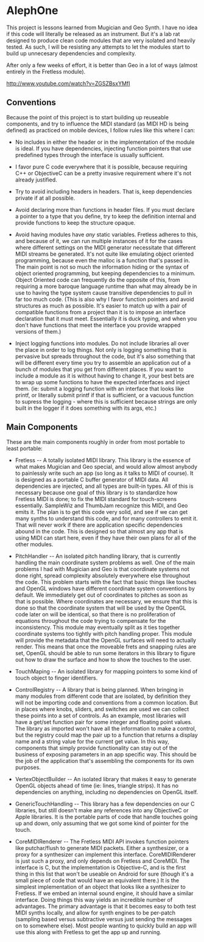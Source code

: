 AlephOne
========

This project is lessons learned from Mugician and Geo Synth.  I have no idea if this code will literally be released as an instrument.  But it's a lab rat designed to produce clean code modules that are very isolated and heavily tested.  As such, I will be resisting any attempts to let the modules start to build up unnecesary dependencies and complexity.

After only a few weeks of effort, it is better than Geo in a lot of ways (almost entirely in the Fretless module).

http://www.youtube.com/watch?v=ZGSZBsxYMfI

Conventions
-----------

Because the point of this project is to start building up reuseable components, and try to influence the MIDI standard (as MIDI HD is being defined) as practiced on mobile devices, I follow rules like this where I can:

* No includes in either the header or in the implementation of the module is ideal.  If you have dependencies, injecting function pointers that use predefined types through the interface is usually sufficient.

* I favor pure C code everywhere that it is possible, because requiring C++ or ObjectiveC can be a pretty invasive requirement where it's not already justified.

* Try to avoid including headers in headers.  That is, keep dependencies private if at all possible.  

* Avoid declaring more than functions in header files.  If you must declare a pointer to a type that you define, try to keep the definition internal and provide functions to keep the structure opaque.

* Avoid having modules have *any* static variables.  Fretless adheres to this, and because of it, we can run multiple instances of it for the cases where different settings on the MIDI generator necessitate that different MIDI streams be generated.  It's not quite like emulating object oriented programming, because even the malloc is a function that's passed in.  The main point is not so much the information hiding or the syntax of object oriented programming, but keeping dependencies to a minimum.  Object Oriented code can frequently do the opposite of this, from requiring a more baroque language runtime than what may already be in use to having the type system cause transitive dependencies to pull in far too much code.  (This is also why I favor function pointers and avoid structures as much as possible.  It's easier to match up with a pair of compatible functions from a project than it is to impose an interface declaration that it must meet.  Essentially it is duck typing, and when you don't have functions that meet the interface you provide wrapped versions of them.)

* Inject logging functions into modules.  Do not include libraries all over the place in order to log things.  Not only is logging something that is pervasive but spreads throughout the code, but it's also something that will be different every time you try to assemble an application out of a bunch of modules that you get from different places.  If you want to include a module as it is without having to change it, your best bets are to wrap up some functions to have the expected interfaces and inject them.  (ie: submit a logging function with an interface that looks like printf, or literally submit printf if that is sufficient, or a vacuous function to supress the logging - where this is sufficient because strings are only built in the logger if it does something with its args, etc.)

 

Main Components
---------------

These are the main components roughly in order from most portable to least portable:


* Fretless -- A totally isolated MIDI library. This library is the essence of what makes Mugician and Geo special, and would allow almost anybody to painlessly write such an app (so long as it talks to MIDI of course).  It is designed as a portable C buffer generator of MIDI data.  All dependencies are injected, and all types are built-in types.  All of this is necessary because one goal of this library is to standardize how Fretless MIDI is done; to fix the MIDI standard for touch-screens essentially.  SampleWiz and ThumbJam recognize this MIDI, and Geo emits it.  The plan is to get this code very solid, and see if we can get many synths to understand this code, and for many controllers to emit it.  That will never work if there are application specific dependencies abound in the code.  This is designed so that almost any app that is using MIDI can start here, even if they have their own plans for all of the other modules.

* PitchHandler -- An isolated pitch handling library, that is currently handling the main coordinate system problems as well.  One of the main problems I had with Mugician and Geo is that coordinate systems not done right, spread complexity absolutely everywhere else throughout the code.  This problem starts with the fact that basic things like touches and OpenGL windows have different coordinate system conventions by default.  We immediately get out of coordinates to pitches as soon as that is possible.  Where coordinates are necessary, we ensure that this is done so that the coordinate system that will be used by the OpenGL code later on will be identical, so that there is no proliferation of equations throughout the code trying to compensate for the inconsistency.  This module may eventually split as it ties together coordinate systems too tightly with pitch handling proper.  This module will provide the metadata that the OpenGL surfaces will need to actually render.  This means that once the moveable frets and snapping rules are set, OpenGL should be able to run some iterators in this library to figure out how to draw the surface and how to show the touches to the user.

* TouchMaping -- An isolated library for mapping pointers to some kind of touch object to finger identifiers.   

* ControlRegistry -- A library that is being planned.  When bringing in many modules from different code that are isolated, by definition they will not be importing code and conventions from a common location.  But in places where knobs, sliders, and switches are used we can collect these points into a set of controls.  As an example, most libraries will have a get/set function pair for some integer and floating point values.  The library as imported won't have all the information to make a control, but the registry could map the pair up to a function that returns a display name and a string value for the current get value.  In this way, components that simply provide functionality can stay out of the business of exposing parameters in an app specific way.  This should be the job of the application that's assembling the components for its own purposes.

* VertexObjectBuilder -- An isolated library that makes it easy to generate OpenGL objects ahead of time (ie: lines, triangle strips).  It has no dependencies on anything, including no dependencies on OpenGL itself.

* GenericTouchHandling -- This library has a few dependencies on our C libraries, but still doesn't make any references into any ObjectiveC or Apple libraries.  It is the portable parts of code that handle touches going up and down, only assuming that we got some kind of pointer for the touch.

* CoreMIDIRenderer -- The Fretless MIDI API invokes function pointers like putchar/flush to generate MIDI packets.  Either a synthesizer, or a proxy for a synthesizer can implement this interface.  CoreMIDIRenderer is just such a proxy, and only depends on Fretless and CoreMIDI.  The interface is C, but the implementation is Objective-C, and is the first thing in this list that won't be useable on Android for sure (though it's a small piece of code that would have an equivalent there.) It is the simplest implementation of an object that looks like a synthesizer to Fretless.  If we embed an internal sound engine, it should have a similar interface.  Doing things this way yields an incredible number of advantages.  The primary advantage is that it becomes easy to both test MIDI synths locally, and allow for synth engines to be per-patch (sampling based versus subtractive versus just sending the messages on to somewhere else).  Most people wanting to quickly build an app will use this along with Fretless to get the app up and running.


 

